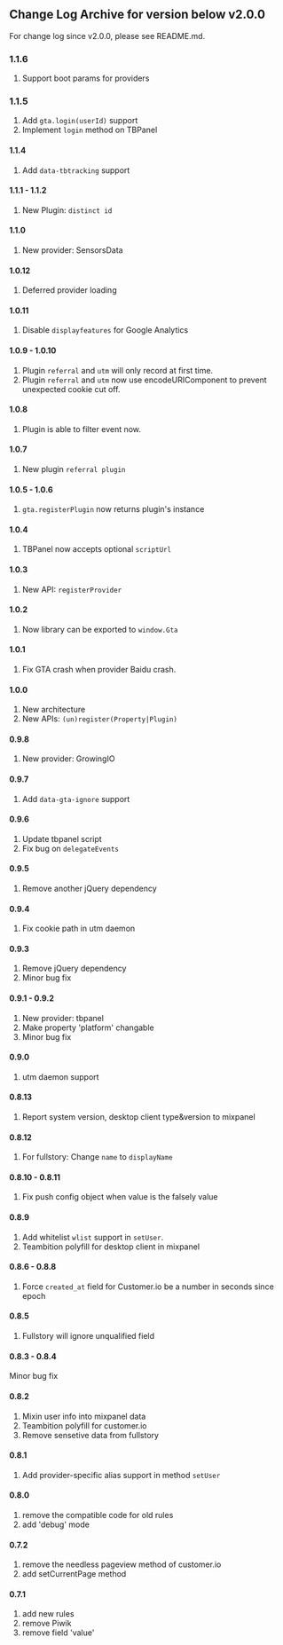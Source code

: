 ## Change Log Archive for version below v2.0.0
For change log since v2.0.0, please see README.md.

### 1.1.6
1. Support boot params for providers

### 1.1.5
1. Add `gta.login(userId)` support
2. Implement `login` method on TBPanel

#### 1.1.4
1. Add `data-tbtracking` support

#### 1.1.1 - 1.1.2
1. New Plugin: `distinct id`

#### 1.1.0
1. New provider: SensorsData

#### 1.0.12
1. Deferred provider loading

#### 1.0.11
1. Disable `displayfeatures` for Google Analytics

#### 1.0.9 - 1.0.10
1. Plugin `referral` and `utm` will only record at first time.
2. Plugin `referral` and `utm` now use encodeURIComponent to prevent unexpected cookie cut off.

#### 1.0.8
1. Plugin is able to filter event now.

#### 1.0.7
1. New plugin `referral plugin`

#### 1.0.5 - 1.0.6
1. `gta.registerPlugin` now returns plugin's instance

#### 1.0.4
1. TBPanel now accepts optional `scriptUrl`

#### 1.0.3
1. New API: `registerProvider`

#### 1.0.2
1. Now library can be exported to `window.Gta`

#### 1.0.1
1. Fix GTA crash when provider Baidu crash.

#### 1.0.0
1. New architecture
2. New APIs: `(un)register(Property|Plugin)`

#### 0.9.8
1. New provider: GrowingIO

#### 0.9.7
1. Add `data-gta-ignore` support

#### 0.9.6
1. Update tbpanel script
2. Fix bug on `delegateEvents`

#### 0.9.5
1. Remove another jQuery dependency

#### 0.9.4
1. Fix cookie path in utm daemon

#### 0.9.3
1. Remove jQuery dependency
2. Minor bug fix

#### 0.9.1 - 0.9.2
1. New provider: tbpanel
2. Make property 'platform' changable
3. Minor bug fix

#### 0.9.0
1. utm daemon support

#### 0.8.13
1. Report system version, desktop client type&version to mixpanel

#### 0.8.12
1. For fullstory: Change `name` to `displayName`

#### 0.8.10 - 0.8.11
1. Fix push config object when value is the falsely value

#### 0.8.9
1. Add whitelist `wlist` support in `setUser`.
2. Teambition polyfill for desktop client in mixpanel

#### 0.8.6 - 0.8.8
1. Force `created_at` field for Customer.io be a number in seconds since epoch

#### 0.8.5
1. Fullstory will ignore unqualified field

#### 0.8.3 - 0.8.4
Minor bug fix

#### 0.8.2
1. Mixin user info into mixpanel data
2. Teambition polyfill for customer.io
3. Remove sensetive data from fullstory

#### 0.8.1
1. Add provider-specific alias support in method `setUser`

#### 0.8.0
1. remove the compatible code for old rules
2. add 'debug' mode

#### 0.7.2
1. remove the needless pageview method of customer.io
2. add setCurrentPage method

#### 0.7.1
1. add new rules
2. remove Piwik
3. remove field 'value'
